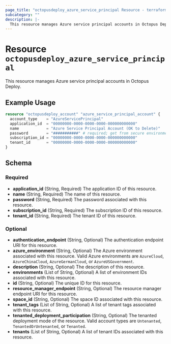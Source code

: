 ```yaml
---
page_title: "octopusdeploy_azure_service_principal Resource - terraform-provider-octopusdeploy"
subcategory: ""
description: |-
  This resource manages Azure service principal accounts in Octopus Deploy.
---
```


# Resource `octopusdeploy_azure_service_principal`

This resource manages Azure service principal accounts in Octopus Deploy.

## Example Usage

```terraform
resource "octopusdeploy_account" "azure_service_principal_account" {
  account_type    = "AzureServicePrincipal"
  application_id  = "00000000-0000-0000-0000-000000000000"
  name            = "Azure Service Principal Account (OK to Delete)"
  password        = "###########" # required; get from secure environment/store
  subscription_id = "00000000-0000-0000-0000-000000000000"
  tenant_id       = "00000000-0000-0000-0000-000000000000"
}
```

## Schema

### Required

- **application_id** (String, Required) The application ID of this resource.
- **name** (String, Required) The name of this resource.
- **password** (String, Required) The password associated with this resource.
- **subscription_id** (String, Required) The subscription ID of this resource.
- **tenant_id** (String, Required) The tenant ID of this resource.

### Optional

- **authentication_endpoint** (String, Optional) The authentication endpoint URI for this resource.
- **azure_environment** (String, Optional) The Azure environment associated with this resource. Valid Azure environments are `AzureCloud`, `AzureChinaCloud`, `AzureGermanCloud`, or `AzureUSGovernment`.
- **description** (String, Optional) The description of this resource.
- **environments** (List of String, Optional) A list of environment IDs associated with this resource.
- **id** (String, Optional) The unique ID for this resource.
- **resource_manager_endpoint** (String, Optional) The resource manager endpoint URI for this resource.
- **space_id** (String, Optional) The space ID associated with this resource.
- **tenant_tags** (List of String, Optional) A list of tenant tags associated with this resource.
- **tenanted_deployment_participation** (String, Optional) The tenanted deployment mode of the resource. Valid account types are `Untenanted`, `TenantedOrUntenanted`, or `Tenanted`.
- **tenants** (List of String, Optional) A list of tenant IDs associated with this resource.


